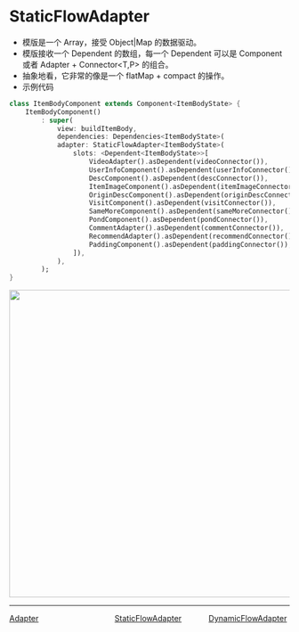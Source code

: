 <!--
 * @Author: zhengyuan
 * @LastEditors: zhengyuan
 * @Description: file content
 * @Date: 2019-04-25 17:28:15
 * @LastEditTime: 2019-04-26 10:10:18
 -->
# StaticFlowAdapter

-   模版是一个 Array，接受 Object|Map 的数据驱动。
-   模版接收一个 Dependent 的数组，每一个 Dependent 可以是 Component 或者 Adapter + Connector<T,P> 的组合。
-   抽象地看，它非常的像是一个 flatMap + compact 的操作。
-   示例代码

```dart
class ItemBodyComponent extends Component<ItemBodyState> {
    ItemBodyComponent()
        : super(
            view: buildItemBody,
            dependencies: Dependencies<ItemBodyState>(
            adapter: StaticFlowAdapter<ItemBodyState>(
                slots: <Dependent<ItemBodyState>>[
                    VideoAdapter().asDependent(videoConnector()),
                    UserInfoComponent().asDependent(userInfoConnector()),
                    DescComponent().asDependent(descConnector()),
                    ItemImageComponent().asDependent(itemImageConnector()),
                    OriginDescComponent().asDependent(originDescConnector()),
                    VisitComponent().asDependent(visitConnector()),
                    SameMoreComponent().asDependent(sameMoreConnector()),
                    PondComponent().asDependent(pondConnector()),
                    CommentAdapter().asDependent(commentConnector()),
                    RecommendAdapter().asDependent(recommendConnector()),
                    PaddingComponent().asDependent(paddingConnector()),
                ]),
            ),
        );
}

```

<img src="https://img.alicdn.com/tfs/TB1sXXOLQvoK1RjSZPfXXXPKFXa-1666-1104.png" width="833px" height="552px"/>

---
<div style="width:100%;height:40px;">
    <a style="width:33%;float:left;" href="./Adapter-cn.md">Adapter</a>
    <a style="width:33%;float:left;text-align:center;" href="./Static-Flow-Adapter-cn.md">StaticFlowAdapter</a>
    <a style="width:33%;float:left;text-align:right;" href="./Dynamic-Flow-Adapter-cn.md">DynamicFlowAdapter</a>
</div>